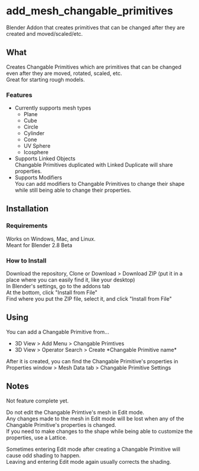 # add_mesh_changable_primitives
Blender Addon that creates primitives that can be changed after they are created and moved/scaled/etc.

## What
Creates Changable Primitives which are primitives that can be changed even after they are moved, rotated, scaled, etc.  
Great for starting rough models.  
### Features
* Currently supports mesh types  
  * Plane
  * Cube
  * Circle
  * Cylinder 
  * Cone  
  * UV Sphere  
  * Icosphere  
* Supports Linked Objects  
Changable Primitives duplicated with Linked Duplicate will share properties.
* Supports Modifiers  
You can add modifiers to Changable Primitives to change their shape while still being able to change their properties.

## Installation  
### Requirements  
Works on Windows, Mac, and Linux.  
Meant for Blender 2.8 Beta
### How to Install  
Download the repository, Clone or Download > Download ZIP (put it in a place where you can easily find it, like your desktop)  
In Blender's settings, go to the addons tab  
At the bottom, click "Install from File"  
Find where you put the ZIP file, select it, and click "Install from File" 

## Using
You can add a Changable Primitive from...
* 3D View > Add Menu > Changable Primtives
* 3D View > Operator Search > Create \*Changable Primitive name\*  

After it is created, you can find the Changable Primitive's properties in Properties window > Mesh Data tab > Changable Primitive Settings
## Notes
Not feature complete yet.  

Do not edit the Changable Primtive's mesh in Edit mode.  
Any changes made to the mesh in Edit mode will be lost when any of the Changable Primitive's properties is changed.  
If you need to make changes to the shape while being able to customize the properties, use a Lattice.

Sometimes entering Edit mode after creating a Changable Primitive will cause odd shading to happen.  
Leaving and entering Edit mode again usually corrects the shading.  
